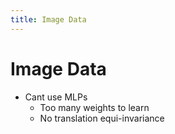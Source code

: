 ```yaml
---
title: Image Data
---
```


# Image Data
- Cant use MLPs 
	- Too many weights to learn
	- No translation equi-invariance


































































